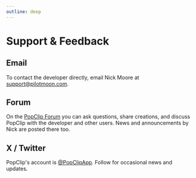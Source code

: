 ```yaml
---
outline: deep
---
```


# Support & Feedback

## Email

To contact the developer directly, email Nick Moore at <support@pilotmoon.com>.

## Forum

On the [PopClip Forum](https://forum.popclip.app/) you can ask questions, share creations, and discuss PopClip with the developer and other users. News and announcements by Nick are posted there too.

## X / Twitter

PopClip's account is [@PopClipApp](https://twitter.com/popclipapp). Follow for occasional news and updates.
